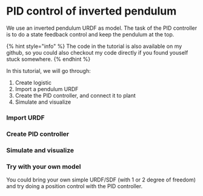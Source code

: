 # PID control of inverted pendulum

We use an inverted pendulum URDF as model. The task of the PID controller is to do a state feedback control and keep the pendulum at the top.

{% hint style="info" %}
The code in the tutorial is also available on my github, so you could also checkout my code directly if you found youself stuck somewhere.
{% endhint %}

In this tutorial, we will go through:

1. Create logistic
2. Import a pendulum URDF
3. Create the PID controller, and connect it to plant
4. Simulate and visualize

### Import URDF



### Create PID controller



### Simulate and visualize

### Try with your own model

You could bring your own simple URDF/SDF \(with 1 or 2 degree of freedom\) and try doing a position control with the PID controller.

